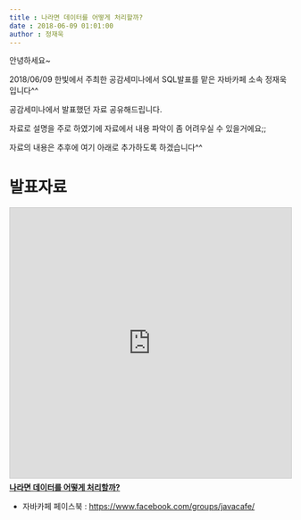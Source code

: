 ```yaml
---
title : 나라면 데이터를 어떻게 처리할까?
date : 2018-06-09 01:01:00
author : 정재욱
---
```


안녕하세요~

2018/06/09 한빛에서 주최한 공감세미나에서 SQL발표를 맡은 자바카페 소속 정재욱입니다^^

공감세미나에서 발표했던 자료 공유해드립니다.

자료로 설명을 주로 하였기에 자료에서 내용 파악이 좀 어려우실 수 있을거에요;;

자료의 내용은 추후에 여기 아래로 추가하도록 하겠습니다^^

# 발표자료
<iframe src="https://www.slideshare.net/JaeukJung2/20180609-sql-presentation" width="595" height="485" frameborder="0" marginwidth="0" marginheight="0" scrolling="no" style="border:1px solid #CCC; border-width:1px; margin-bottom:5px; max-width: 100%;" allowfullscreen> </iframe>
<div style="margin-bottom:5px"> <strong> <a href="//www.slideshare.net/JaeukJung2/20180609-sql-presentation" title="나라면 데이터를 어떻게 처리할까?" target="_blank">나라면 데이터를 어떻게 처리할까?</a> </strong> </div>

* 자바카페 페이스북 : https://www.facebook.com/groups/javacafe/
